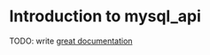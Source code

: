 # Introduction to mysql_api

TODO: write [great documentation](http://jacobian.org/writing/what-to-write/)
